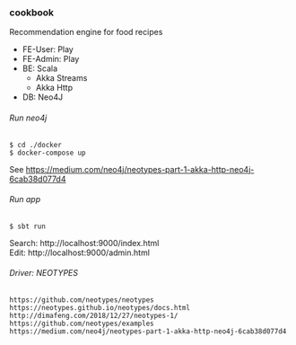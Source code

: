 ### cookbook
Recommendation engine for food recipes

* FE-User:  Play
* FE-Admin: Play
* BE: Scala   
  * Akka Streams  
  * Akka Http
* DB: Neo4J  

###### Run neo4j
```
$ cd ./docker
$ docker-compose up
```
See https://medium.com/neo4j/neotypes-part-1-akka-http-neo4j-6cab38d077d4

###### Run app
`$ sbt run`

Search: http://localhost:9000/index.html  
Edit:   http://localhost:9000/admin.html

###### Driver: NEOTYPES  
    https://github.com/neotypes/neotypes
    https://neotypes.github.io/neotypes/docs.html
    http://dimafeng.com/2018/12/27/neotypes-1/
    https://github.com/neotypes/examples
    https://medium.com/neo4j/neotypes-part-1-akka-http-neo4j-6cab38d077d4
    
